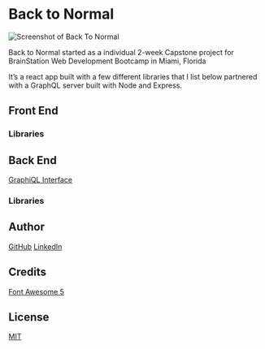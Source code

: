 # Back to Normal
![Screenshot of Back To Normal](https://user-images.githubusercontent.com/4029060/118316928-691d0a80-b4c5-11eb-8049-c2d3faf77531.png)

Back to Normal started as a individual 2-week Capstone project for BrainStation Web Development Bootcamp in Miami, Florida

It’s a react app built with a few different  libraries that I list below  partnered with a GraphQL server built with Node and Express.
## Front End

### Libraries

## Back End
[GraphiQL Interface](https://backtonormal.herokuapp.com/graphql)

### Libraries


## Author
[GitHub](https://github.com/calebcross)
[LinkedIn](https://www.linkedin.com/in/calebacross/)

## Credits
[Font Awesome 5](https://fontawesome.com/start)


## License
[MIT](https://choosealicense.com/licenses/mit/)
